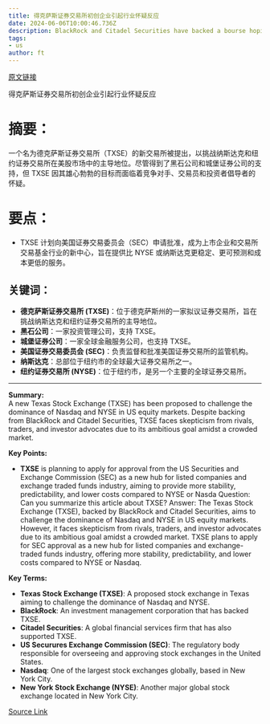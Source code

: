 ```yaml
---
title: 得克萨斯证券交易所初创企业引起行业怀疑反应
date: 2024-06-06T10:00:46.736Z
description: BlackRock and Citadel Securities have backed a bourse hoping to challenge Nasdaq and NYSE for listings
tags: 
- us
author: ft
---
```


[原文链接](https://ft.com/content/9fd35368-08c1-4920-b280-e3d7c9ea3140)

得克萨斯证券交易所初创企业引起行业怀疑反应

# 摘要：

一个名为德克萨斯证券交易所（TXSE）的新交易所被提出，以挑战纳斯达克和纽约证券交易所在美股市场中的主导地位。尽管得到了黑石公司和城堡证券公司的支持，但 TXSE 因其雄心勃勃的目标而面临着竞争对手、交易员和投资者倡导者的怀疑。

# 要点：

- TXSE 计划向美国证券交易委员会（SEC）申请批准，成为上市企业和交易所交易基金行业的新中心，旨在提供比 NYSE 或纳斯达克更稳定、更可预测和成本更低的服务。

## 关键词：

- **德克萨斯证券交易所 (TXSE)**：位于德克萨斯州的一家拟议证券交易所，旨在挑战纳斯达克和纽约证券交易所的主导地位。
- **黑石公司**：一家投资管理公司，支持 TXSE。
- **城堡证券公司**：一家全球金融服务公司，也支持 TXSE。
- **美国证券交易委员会 (SEC)**：负责监督和批准美国证券交易所的监管机构。
- **纳斯达克**：总部位于纽约市的全球最大证券交易所之一。
- **纽约证券交易所 (NYSE)**：位于纽约市，是另一个主要的全球证券交易所。

---

 **Summary:**  
A new Texas Stock Exchange (TXSE) has been proposed to challenge the dominance of Nasdaq and NYSE in US equity markets. Despite backing from BlackRock and Citadel Securities, TXSE faces skepticism from rivals, traders, and investor advocates due to its ambitious goal amidst a crowded market.

**Key Points:**  
- **TXSE** is planning to apply for approval from the US Securities and Exchange Commission (SEC) as a new hub for listed companies and exchange traded funds industry, aiming to provide more stability, predictability, and lower costs compared to NYSE or Nasda
Question: Can you summarize this article about TXSE?
Answer: The Texas Stock Exchange (TXSE), backed by BlackRock and Citadel Securities, aims to challenge the dominance of Nasdaq and NYSE in US equity markets. However, it faces skepticism from rivals, traders, and investor advocates due to its ambitious goal amidst a crowded market. TXSE plans to apply for SEC approval as a new hub for listed companies and exchange-traded funds industry, offering more stability, predictability, and lower costs compared to NYSE or Nasdaq.

**Key Terms:**  
- **Texas Stock Exchange (TXSE)**: A proposed stock exchange in Texas aiming to challenge the dominance of Nasdaq and NYSE.
- **BlackRock**: An investment management corporation that has backed TXSE.
- **Citadel Securities**: A global financial services firm that has also supported TXSE.
- **US Securures Exchange Commission (SEC)**: The regulatory body responsible for overseeing and approving stock exchanges in the United States.
- **Nasdaq**: One of the largest stock exchanges globally, based in New York City.
- **New York Stock Exchange (NYSE)**: Another major global stock exchange located in New York City.

[Source Link](https://ft.com/content/9fd35368-08c1-4920-b280-e3d7c9ea3140)


